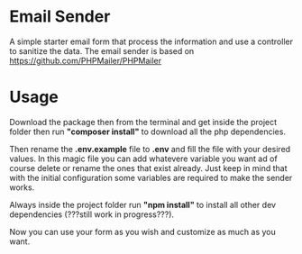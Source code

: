 # Email Sender
A simple starter email form that process the information and use a controller to sanitize the data.
The email sender is based on https://github.com/PHPMailer/PHPMailer

# Usage
Download the package then from the terminal and get inside the project folder then run **"composer install"** to download all the php dependencies.

Then rename the **.env.example** file to **.env** and fill the file with your desired values. In this magic file you can add whatevere variable you want ad of course delete or rename the ones that exist already. Just keep in mind that with the initial configuration some variables are required to make the sender works.

Always inside the project folder run **"npm install"** to install all other dev dependencies (???still work in progress???).

Now you can use your form as you wish and customize as much as you want.
